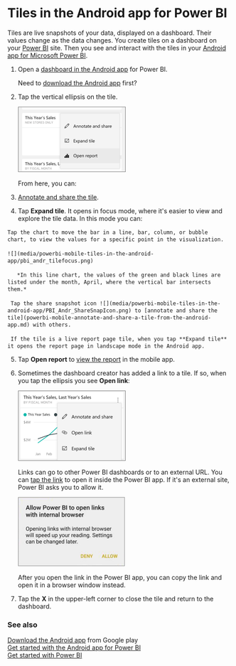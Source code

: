 <properties 
   pageTitle="Tiles in the Android app"
   description="You create tiles on a dashboard in the Power BI service. Read about opening tiles and interacting with them in the Power BI mobile app for Android phones."
   services="powerbi" 
   documentationCenter="" 
   authors="maggiesMSFT" 
   manager="erikre" 
   backup=""
   editor=""
   tags=""
   qualityFocus="no"
   qualityDate=""/>
 
<tags
   ms.service="powerbi"
   ms.devlang="NA"
   ms.topic="article"
   ms.tgt_pltfrm="NA"
   ms.workload="powerbi"
   ms.date="11/30/2016"
   ms.author="maggies"/>

# Tiles in the Android app for Power BI  

Tiles are live snapshots of your data, displayed on a dashboard. Their values change as the data changes. You create tiles on a dashboard on your [Power BI](http://powerbi.com/) site. Then you see and interact with the tiles in your [Android app for Microsoft Power BI](powerbi-mobile-android-app-get-started.md).

1.  Open a [dashboard in the Android app](powerbi-mobile-create-dashboard.md) for Power BI.

    Need to [download the Android app](http://go.microsoft.com/fwlink/?LinkID=544867) first?

2. Tap the vertical ellipsis on the tile.  

    ![](media/powerbi-mobile-tiles-in-the-android-app/power-bi-android-tile-ellipsis.png)

    From here, you can:

3.   [Annotate and share the tile](powerbi-mobile-annotate-and-share-a-tile-from-the-android-app.md).

4.    Tap **Expand tile**. It opens in focus mode, where it's easier to view and explore the tile data. In this mode you can:

    Tap the chart to move the bar in a line, bar, column, or bubble chart, to view the values for a specific point in the visualization.  

    ![](media/powerbi-mobile-tiles-in-the-android-app/pbi_andr_tilefocus.png)

       *In this line chart, the values of the green and black lines are listed under the month, April, where the vertical bar intersects them.*

     Tap the share snapshot icon ![](media/powerbi-mobile-tiles-in-the-android-app/PBI_Andr_ShareSnapIcon.png) to [annotate and share the tile](powerbi-mobile-annotate-and-share-a-tile-from-the-android-app.md) with others.

     If the tile is a live report page tile, when you tap **Expand tile** it opens the report page in landscape mode in the Android app.

5. Tap **Open report** to [view the report](powerbi-mobile-reports-in-the-android-app.md) in the mobile app.

6. Sometimes the dashboard creator has added a link to a tile. If so, when you tap the ellipsis you see **Open link**:

    ![](media/powerbi-mobile-tiles-in-the-android-app/pbi_andr_tileellips_link.png)

    Links can go to other Power BI dashboards or to an external URL. You can [tap the link](powerbi-service-edit-a-tile-in-a-dashboard.md#hyperlink) to open it inside the Power BI app. If it's an external site, Power BI asks you to allow it.
    
    ![](media/powerbi-mobile-tiles-in-the-android-app/PBI_Andr_OpenLinkMessage.png)

    After you open the link in the Power BI app, you can copy the link and open it in a browser window instead.

5.   Tap the **X** in the upper-left corner to close the tile and return to the dashboard.

### See also  
[Download the Android app](http://go.microsoft.com/fwlink/?LinkID=544867) from Google play  
[Get started with the Android app for Power BI](powerbi-mobile-android-app-get-started.md)  
[Get started with Power BI](powerbi-service-get-started.md)  